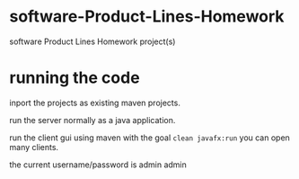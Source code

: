 # software-Product-Lines-Homework
software Product Lines Homework project(s)

# running the code

inport the projects as existing maven projects. 

run the server normally as a java application.

run the client gui using maven with the goal `clean javafx:run`
you can open many clients.

the current username/password is
admin
admin
